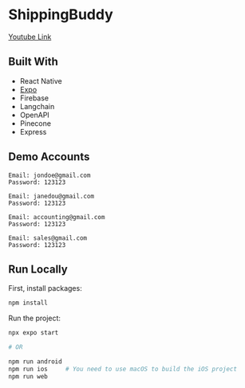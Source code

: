 # ShippingBuddy

[Youtube Link](https://youtu.be/wN6_4hmECS4)


## Built With

- React Native
- [Expo](https://docs.expo.dev/)
- Firebase
- Langchain
- OpenAPI
- Pinecone
- Express

## Demo Accounts

```
Email: jondoe@gmail.com
Password: 123123

Email: janedou@gmail.com
Password: 123123

Email: accounting@gmail.com
Password: 123123

Email: sales@gmail.com
Password: 123123
```

## Run Locally

First, install packages:

```bash
npm install
```

Run the project:

```bash
npx expo start

# OR

npm run android
npm run ios     # You need to use macOS to build the iOS project
npm run web

```
